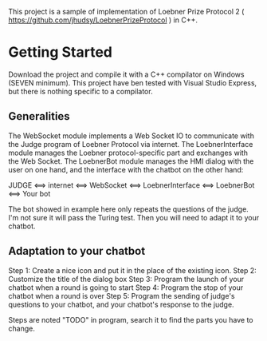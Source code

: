 This project is a sample of implementation of Loebner Prize Protocol 2 ( https://github.com/jhudsy/LoebnerPrizeProtocol ) in C++.

# Getting Started
Download the project and compile it with a C++ compilator on Windows (SEVEN minimum). This project have ben tested with Visual Studio Express, but there is nothing specific to a compilator.

## Generalities
The WebSocket module implements a Web Socket IO to communicate with the Judge program of Loebner Protocol via internet. The LoebnerInterface module manages the Loebner protocol-specific part and exchanges with the Web Socket. The LoebnerBot module manages the HMI dialog with the user on one hand, and the interface with the chatbot on the other hand:

JUDGE <==> internet <==> WebSocket <==> LoebnerInterface <==> LoebnerBot <==> Your bot


The bot showed in example here only repeats the questions of the judge. I'm not sure it will pass the Turing test. Then you will need to adapt it to your chatbot.

## Adaptation to your chatbot
Step 1: Create a nice icon and put it in the place of the existing icon.
Step 2: Customize the title of the dialog box
Step 3: Program the launch of your chatbot when a round is going to start
Step 4: Program the stop of your chatbot when a round is over
Step 5: Program the sending of judge's questions to your chatbot, and your chatbot's response to the judge.

Steps are noted "TODO" in program, search it to find the parts you have to change.
